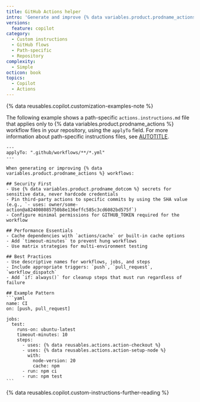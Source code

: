 ```yaml
---
title: GitHub Actions helper
intro: 'Generate and improve {% data variables.product.prodname_actions %} workflows.'
versions:
  feature: copilot
category:
  - Custom instructions
  - GitHub flows
  - Path-specific
  - Repository
complexity:
  - Simple
octicon: book
topics:
  - Copilot
  - Actions
---
```


{% data reusables.copilot.customization-examples-note %}

The following example shows a path-specific `actions.instructions.md` file that applies only to {% data variables.product.prodname_actions %} workflow files in your repository, using the `applyTo` field. For more information about path-specific instructions files, see [AUTOTITLE](/copilot/how-tos/configure-custom-instructions/add-repository-instructions#using-one-or-more-instructionsmd-files).

````text copy
---
applyTo: ".github/workflows/**/*.yml"
---

When generating or improving {% data variables.product.prodname_actions %} workflows:

## Security First
- Use {% data variables.product.prodname_dotcom %} secrets for sensitive data, never hardcode credentials
- Pin third-party actions to specific commits by using the SHA value (e.g., `- uses: owner/some-action@a824008085750b8e136effc585c3cd6082bd575f`)
- Configure minimal permissions for GITHUB_TOKEN required for the workflow

## Performance Essentials
- Cache dependencies with `actions/cache` or built-in cache options
- Add `timeout-minutes` to prevent hung workflows
- Use matrix strategies for multi-environment testing

## Best Practices
- Use descriptive names for workflows, jobs, and steps
- Include appropriate triggers: `push`, `pull_request`, `workflow_dispatch`
- Add `if: always()` for cleanup steps that must run regardless of failure

## Example Pattern
```yaml
name: CI
on: [push, pull_request]

jobs:
  test:
    runs-on: ubuntu-latest
    timeout-minutes: 10
    steps:
      - uses: {% data reusables.actions.action-checkout %}
      - uses: {% data reusables.actions.action-setup-node %}
        with:
          node-version: 20
          cache: npm
      - run: npm ci
      - run: npm test
```
````

{% data reusables.copilot.custom-instructions-further-reading %}
